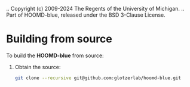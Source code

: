 .. Copyright (c) 2009-2024 The Regents of the University of Michigan.
.. Part of HOOMD-blue, released under the BSD 3-Clause License.

Building from source
====================

To build the **HOOMD-blue** from source:


1. Obtain the source:

   ``` bash
   git clone --recursive git@github.com:glotzerlab/hoomd-blue.git
   ```
       



